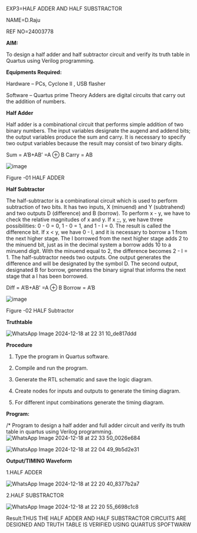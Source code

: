 EXP3=HALF ADDER AND HALF SUBSTRACTOR 

NAME=D.Raju

REF NO=24003778

**AIM:**

To design a half adder and half subtractor circuit and verify its truth table in Quartus using Verilog programming.

**Equipments Required:**

Hardware – PCs, Cyclone II , USB flasher 

Software – Quartus prime Theory Adders are digital circuits that carry out the addition of numbers.

**Half Adder**

Half adder is a combinational circuit that performs simple addition of two binary numbers. The input variables designate the augend and addend bits; the output variables produce the sum and carry. It is necessary to specify two output variables because the result may consist of two binary digits.

Sum = A’B+AB’ =A ⊕ B Carry = AB

![image](https://github.com/naavaneetha/HALF_ADDER_SUBTRACTOR/assets/154305477/bd4a0b2c-cdbc-4184-ab08-81578f121e1f)

Figure -01 HALF ADDER

**Half Subtractor**

The half-subtractor is a combinational circuit which is used to perform subtraction of two bits. It has two inputs, X (minuend) and Y (subtrahend) and two outputs D (difference) and B (borrow). To perform x - y, we have to check the relative magnitudes of x and y. If x ;;, y, we have three possibilities: 0 - 0 = 0, 1 - 0 = 1, and 1 - I = 0. The result is called the difference bit. If x < y, we have 0 - I, and it is necessary to borrow a 1 from the next higher stage. The I borrowed from the next higher stage adds 2 to the minuend bit, just as in the decimal system a borrow adds 10 to a minuend digit. With the minuend equal to 2, the difference becomes 2 - I = 1. The half-subtractor needs two outputs. One output generates the difference and will be designated by the symbol D. The second output, designated B for borrow, generates the binary signal that informs the next stage that a I has been borrowed. 

Diff = A’B+AB’ =A ⊕ B
Borrow = A’B

 ![image](https://github.com/naavaneetha/HALF_ADDER_SUBTRACTOR/assets/154305477/d76b099c-513f-4e7c-843a-e2fd028a531a)

Figure -02 HALF Subtractor

**Truthtable**

![WhatsApp Image 2024-12-18 at 22 31 10_de817ddd](https://github.com/user-attachments/assets/4c28ebf1-9e32-4de1-a163-0687ec3395a7)



**Procedure**

1.	Type the program in Quartus software.

2.	Compile and run the program.

3.	Generate the RTL schematic and save the logic diagram.

4.	Create nodes for inputs and outputs to generate the timing diagram.

5.	For different input combinations generate the timing diagram.


**Program:**

/* Program to design a half adder and full adder circuit and verify its truth table in quartus using Verilog programming.
![WhatsApp Image 2024-12-18 at 22 33 50_0026e684](https://github.com/user-attachments/assets/431df53d-40a5-4244-9045-f61d4ee423d4)

![WhatsApp Image 2024-12-18 at 22 04 49_9b5d2e31](https://github.com/user-attachments/assets/6b728f23-6869-4d1a-9cc1-eed74a57c1f4)

**Output/TIMING Waveform**

1.HALF ADDER

![WhatsApp Image 2024-12-18 at 22 20 40_8377b2a7](https://github.com/user-attachments/assets/39f9c7af-bf15-4fd2-aa95-cad0259fbe63)


2.HALF SUBSTRACTOR

![WhatsApp Image 2024-12-18 at 22 20 55_6698c1c8](https://github.com/user-attachments/assets/d0c51bed-98a0-4699-acb1-262a8cb036d1)


Result:THUS THE HALF ADDER AND HALF SUBSTRACTOR CIRCUITS ARE DESIGNED AND TRUTH TABLE IS VERIFIED USING QUARTUS SPOFTWARW
